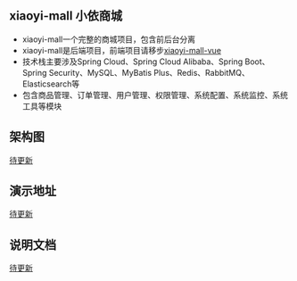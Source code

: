 ## xiaoyi-mall 小依商城
- xiaoyi-mall一个完整的商城项目，包含前后台分离
- xiaoyi-mall是后端项目，前端项目请移步[xiaoyi-mall-vue](https://github.com/prettyYin/xiaoyi-mall-vue)
- 技术栈主要涉及Spring Cloud、Spring Cloud Alibaba、Spring Boot、Spring Security、MySQL、MyBatis Plus、Redis、RabbitMQ、Elasticsearch等
- 包含商品管理、订单管理、用户管理、权限管理、系统配置、系统监控、系统工具等模块

## 架构图
[待更新]()
## 演示地址
[待更新]()
## 说明文档
[待更新]()